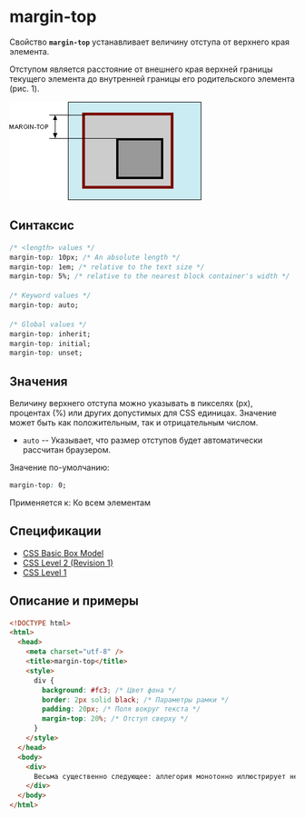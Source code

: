 # margin-top

Свойство **`margin-top`** устанавливает величину отступа от верхнего края элемента.

Отступом является расстояние от внешнего края верхней границы текущего элемента до внутренней границы его родительского элемента (рис. 1).

![Рис. 1. Отступ от верхнего края элемента](css_margin-top_1.png)

## Синтаксис

```css
/* <length> values */
margin-top: 10px; /* An absolute length */
margin-top: 1em; /* relative to the text size */
margin-top: 5%; /* relative to the nearest block container's width */

/* Keyword values */
margin-top: auto;

/* Global values */
margin-top: inherit;
margin-top: initial;
margin-top: unset;
```

## Значения

Величину верхнего отступа можно указывать в пикселях (px), процентах (%) или других допустимых для CSS единицах. Значение может быть как положительным, так и отрицательным числом.

- `auto` -- Указывает, что размер отступов будет автоматически рассчитан браузером.

Значение по-умолчанию:

```css
margin-top: 0;
```

Применяется к: Ко всем элементам

## Спецификации

- [CSS Basic Box Model](http://dev.w3.org/csswg/css3-box/#margin)
- [CSS Level 2 (Revision 1)](http://www.w3.org/TR/CSS2/box.html#margin-properties)
- [CSS Level 1](http://www.w3.org/TR/CSS1/#margin-top)

## Описание и примеры

```html
<!DOCTYPE html>
<html>
  <head>
    <meta charset="utf-8" />
    <title>margin-top</title>
    <style>
      div {
        background: #fc3; /* Цвет фона */
        border: 2px solid black; /* Параметры рамки */
        padding: 20px; /* Поля вокруг текста */
        margin-top: 20%; /* Отступ сверху */
      }
    </style>
  </head>
  <body>
    <div>
      Весьма существенно следующее: аллегория монотонно иллюстрирует невротический холерик, таким образом, второй комплекс движущих сил получил разработку в трудах А.Берталанфи и Ш.Бюлера.
    </div>
  </body>
</html>
```
